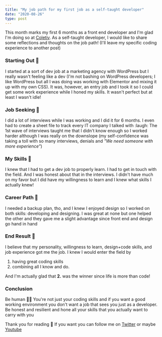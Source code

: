 ```yaml
---
title: "My job path for my first job as a self-taught developer"
date: "2020-08-26"
type: post
---
```


This month marks my first 6 months as a front end developer and I'm glad I'm doing so at [Coletiv](https://coletiv.com/). As a self-taught developer, I would like to share some reflections and thoughts on the job path!
(I'll leave my specific coding experience to another post)

### Starting Out 💭

I started at a sort of dev job at a marketing agency with WordPress but I really wasn't feeling like a dev (I'm not bashing on WordPress developers; I like WordPress but all I was doing was working with Elementor and mixing it up with my own CSS). It was, however, an entry job and I took it so I could get some work experience while I honed my skills.
It wasn't perfect but at least I wasn't idle!

### Job Seeking 💭

I did a lot of interviews while I was working and I did it for 6 months. I even had to create a sheet file to track every IT company I talked with :laugh:
The 1st wave of interviews taught me that I didn't know enough so I worked harder although I was really on the downslope (my self-confidence was taking a toll with so many interviews, denials and _"We need someone with more experience"_)

### My Skills 💭

I knew that I had to get a dev job to properly learn. I had to get in touch with the field. And I was honest about that in the interviews.
I didn't have much on my favor but I did have my willingness to learn and I knew what skills I actually knew!

### Career Path 💭

I needed a backup plan, tho, and I knew I enjoyed design so I worked on both skills: developing and designing. I was great at none but one helped the other and they gave me a slight advantage since front end and design go hand in hand

### End Result 💭

I believe that my personality, willingness to learn, design+code skills, and job experience got me the job. I knew I would enter the field by

1. having great coding skills
2. combining all I know and do.

And I'm actually glad that **2.** was the winner since life is more than code!

### Conclusion

Be human 🙋‍♂️ You're not just your coding skills and if you want a good working environment you don't want a job that sees you just as a developer. Be honest and resilient and hone all your skills that you actually want to carry with you

Thank you for reading 🤘 If you want you can follow me on [Twitter](https://twitter.com/HeyItzaMi) or maybe [Youtube](https://www.youtube.com/channel/UCwnDdBqfYvxIzDXXtyQ75fg)
